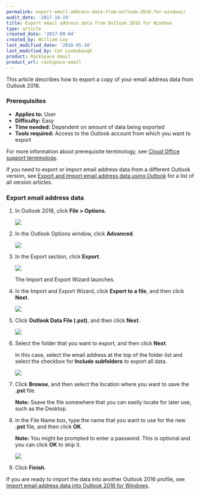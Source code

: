 ```yaml
---
permalink: export-email-address-data-from-outlook-2016-for-windows/
audit_date: '2017-10-19'
title: Export email address data from Outlook 2016 for Windows
type: article
created_date: '2017-09-04'
created_by: William Loy
last_modified_date: '2018-05-10'
last_modified_by: Cat Lookabaugh
product: Rackspace Email
product_url: rackspace-email
---
```


This article describes how to export a copy of your email address data from Outlook 2016.

### Prerequisites

- **Applies to:** User
- **Difficulty:** Easy
- **Time needed:** Dependent on amount of data being exported
- **Tools required:**  Access to the Outlook account from which you want to export

For more information about prerequisite terminology, see [Cloud Office support terminology](/how-to/cloud-office-support-terminology/).

If you need to export or import email address data from a different Outlook version, see [Export and Import email address data using Outlook](/how-to/export-and-import-email-address-data-using-outlook) for a list of all version articles.


### Export email address data

1. In Outlook 2016, click **File > Options**.

   <img src="{% asset_path rackspace-email/export-email-address-data-from-outlook-2016-for-windows/options2016.png %}" />

2. In the Outlook Options window, click **Advanced**.

   <img src="{% asset_path rackspace-email/export-email-address-data-from-outlook-2016-for-windows/advanced2016.png %}" />

3. In the Export section, click **Export**.

   <img src="{% asset_path rackspace-email/export-email-address-data-from-outlook-2016-for-windows/export2016.png %}" />

   The Import and Export Wizard launches.

4. In the Import and Export Wizard, click **Export to a file**, and then click **Next**.

   <img src="{% asset_path rackspace-email/export-email-address-data-from-outlook-2016-for-windows/export_to_file2016.png %}" />

5. Click **Outlook Data File (.pst)**, and then click **Next**.

   <img src="{% asset_path rackspace-email/export-email-address-data-from-outlook-2016-for-windows/outlook_data_file2016.png %}" />

6. Select the folder that you want to export, and then click **Next**.

   In this case, select the email address at the top of the folder list and select the checkbox for **Include subfolders** to export all data.  

   <img src="{% asset_path rackspace-email/export-email-address-data-from-outlook-2016-for-windows/export_folder_list2016.png %}" />

7. Click **Browse**, and then select the location where you want to save the **.pst** file.

   **Note:** Ssave the file somewhere that you can easily locate for later use, such as the Desktop.

8. In the File Name box, type the name that you want to use for the new **.pst** file, and then click **OK**.

   **Note:** You might be prompted to enter a password. This is optional and you can click **OK** to skip it.

   <img src="{% asset_path rackspace-email/export-email-address-data-from-outlook-2016-for-windows/browse_finish2016.png %}" />

9. Click **Finish**.


If you are ready to import the data into another Outlook 2016 profile, see [Import email address data into Outlook 2016 for Windows](/how-to/import-email-address-data-into-outlook-2016-for-windows).
